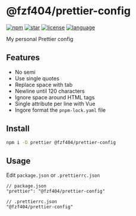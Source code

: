 # @fzf404/prettier-config

[![npm](https://img.shields.io/npm/v/@fzf404/prettier-config?color=orange)](https://npmjs.com/package/@fzf404/prettier-config)
[![star](https://img.shields.io/github/stars/fzf404/prettier-config?color=blue)](https://github.com/fzf404/prettier-config)
[![license](https://img.shields.io/npm/l/@fzf404/prettier-config?color=green)](https://github.com/fzf404/prettier-config/LICENSE)
[![language](https://img.shields.io/badge/language-简体中文-purple)](https://github.com/fzf404/prettier-config/blob/main/README.zh-CN.md)

My personal Prettier config

## Features

- No semi
- Use single quotes
- Replace space with tab
- Newline until 120 characters
- Ignore space around HTML tags
- Single attribute per line with Vue
- Ingore format the `pnpm-lock.yaml` file

## Install

```bash
npm i -D prettier @fzf404/prettier-config
```

## Usage

Edit `package.json` or `.prettierrc.json`

```jsonc
// package.json
"prettier": "@fzf404/prettier-config"

// .prettierrc.json
"@fzf404/prettier-config"
```
